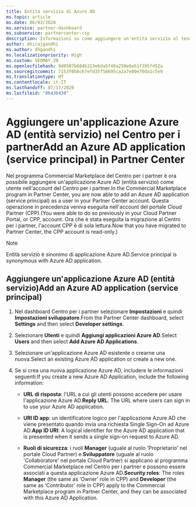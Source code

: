 ```yaml
---
title: Entità servizio di Azure AD
ms.topic: article
ms.date: 06/03/2020
ms.service: partner-dashboard
ms.subservice: partnercenter-csp
description: Informazioni su come aggiungere un'entità servizio al tenant di Azure AD. Si tratta di aggiungere un'applicazione Azure AD (entità servizio) nel Centro per i partner.
author: dhirajgandhi
ms.author: dhgandhi
ms.localizationpriority: High
ms.custom: SEOMAY.20
ms.openlocfilehash: 9d0507b684b213e6da5f48a250e6e61f395fd52a
ms.sourcegitcommit: 7153f0b8c67efd35f58695ca2a7e00e70da1c5e9
ms.translationtype: HT
ms.contentlocale: it-IT
ms.lasthandoff: 07/17/2020
ms.locfileid: "86436430"
---
```

# <a name="add-an-azure-ad-application-service-principal-in-partner-center"></a><span data-ttu-id="e5732-104">Aggiungere un'applicazione Azure AD (entità servizio) nel Centro per i partner</span><span class="sxs-lookup"><span data-stu-id="e5732-104">Add an Azure AD application (service principal) in Partner Center</span></span>

<span data-ttu-id="e5732-105">Nel programma Commercial Marketplace del Centro per i partner è ora possibile aggiungere un'applicazione Azure AD (entità servizio) come utente nell'account del Centro per i partner.</span><span class="sxs-lookup"><span data-stu-id="e5732-105">In the Commercial Marketplace program in Partner Center, you are now able to add an Azure AD application (service principal) as a user in your Partner Center account.</span></span> <span data-ttu-id="e5732-106">Questa operazione in precedenza veniva eseguita nell'account del portale Cloud Partner (CPP).</span><span class="sxs-lookup"><span data-stu-id="e5732-106">(You were able to do so previously in your Cloud Partner Portal, or CPP, account.</span></span> <span data-ttu-id="e5732-107">Ora che è stata eseguita la migrazione al Centro per i partner, l'account CPP è di sola lettura.</span><span class="sxs-lookup"><span data-stu-id="e5732-107">Now that you have migrated to Partner Center, the CPP account is read-only.)</span></span>
 
>[!Note] 
><span data-ttu-id="e5732-108">Entità servizio è sinonimo di applicazione Azure AD.</span><span class="sxs-lookup"><span data-stu-id="e5732-108">Service principal is synonymous with Azure AD application.</span></span>

## <a name="add-an-azure-ad-application-service-principal"></a><span data-ttu-id="e5732-109">Aggiungere un'applicazione Azure AD (entità servizio)</span><span class="sxs-lookup"><span data-stu-id="e5732-109">Add an Azure AD application (service principal)</span></span>

1. <span data-ttu-id="e5732-110">Nel dashboard Centro per i partner selezionare **Impostazioni** e quindi **Impostazioni sviluppatore**.</span><span class="sxs-lookup"><span data-stu-id="e5732-110">From the Partner Center dashboard, select **Settings** and then select **Developer settings**.</span></span>

2. <span data-ttu-id="e5732-111">Selezionare **Utenti** e quindi **Aggiungi applicazioni Azure AD**.</span><span class="sxs-lookup"><span data-stu-id="e5732-111">Select **Users** and then select **Add Azure AD Applications**.</span></span>

3. <span data-ttu-id="e5732-112">Selezionare un'applicazione Azure AD esistente o crearne una nuova.</span><span class="sxs-lookup"><span data-stu-id="e5732-112">Select an existing Azure AD application or create a new one.</span></span>

4. <span data-ttu-id="e5732-113">Se si crea una nuova applicazione Azure AD, includere le informazioni seguenti:</span><span class="sxs-lookup"><span data-stu-id="e5732-113">If you create a new Azure AD Application, include the following information:</span></span>  

   - <span data-ttu-id="e5732-114">**URL di risposta**: l'URL a cui gli utenti possono accedere per usare l'applicazione Azure AD.</span><span class="sxs-lookup"><span data-stu-id="e5732-114">**Reply URL**: The URL where users can sign in to use your Azure AD application.</span></span>

   - <span data-ttu-id="e5732-115">**URI ID app**: un identificatore logico per l'applicazione Azure AD che viene presentato quando invia una richiesta Single Sign-On ad Azure AD.</span><span class="sxs-lookup"><span data-stu-id="e5732-115">**App ID URI**: A logical identifier for the Azure AD application that is presented when it sends a single sign-on request to Azure AD.</span></span>

   - <span data-ttu-id="e5732-116">**Ruoli di sicurezza**: i ruoli **Manager** (uguale al ruolo 'Proprietario' nel portale Cloud Partner) e **Sviluppatore** (uguale al ruolo 'Collaboratore' nel portale Cloud Partner) si applicano al programma Commercial Marketplace nel Centro per i partner e possono essere associati a questa applicazione Azure AD.</span><span class="sxs-lookup"><span data-stu-id="e5732-116">**Security roles**: The roles **Manager** (the same as  ‘Owner’ role in CPP) and **Developer** (the same as ‘Contributor’ role in CPP) apply to the Commercial Marketplace program in Partner Center, and they can be associated with this Azure AD Application.</span></span>  
